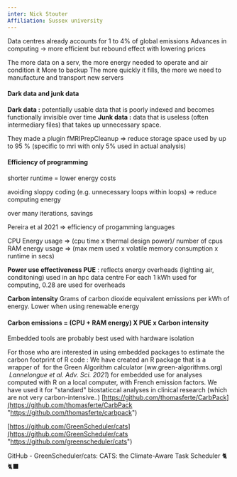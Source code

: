 ```yaml
---
inter: Nick Stouter
Affiliation: Sussex university
---
```

Data centres already accounts for 1 to 4% of global emissions
Advances in computing → more efficient but rebound effect with lowering prices

The more data on a serv, the more energy needed to operate and air condition it
More to backup
The more quickly it fills, the more we need to manufacture and transport new servers

#### Dark data and junk data

**Dark data :** potentially usable data that is poorly indexed and becomes functionally invisible over time
**Junk data :** data that is useless (often intermediary files) that takes up unnecessary space.

They made a plugin fMRIPrepCleanup => reduce storage space used by up to 95 % (specific to mri with only 5% used in actual analysis)

#### Efficiency of programming

shorter runtime = lower energy costs

avoiding sloppy coding (e.g. unnecessary loops within loops) => reduce computing energy

over many iterations, savings

Pereira et al 2021 => efficiency of progamming languages

CPU Energy usage => (cpu time x thermal design power)/ number of cpus
RAM energy usage => (max mem used x volatile memory consumption x runtime in secs)


**Power use effectiveness PUE** :
reflects energy overheads (lighting air, conditoning) used in an hpc data centre
For each 1 kWh used for computing, 0.28 are used for overheads

**Carbon intensity**
Grams of carbon dioxide equivalent emissions per kWh of energy. Lower when using renewable energy

#### **Carbon emissions  = (CPU + RAM energy) X PUE x Carbon intensity**


Embedded tools are probably best used with hardware isolation

For those who are interested in using embedded packages to estimate the carbon footprint of R code : We have created an R package that is a wrapper of  for the Green Algorithm calculator (ww.green-algorithms.org)  _Lannelongue et al. Adv. Sci. 2021_) for embedded use for analyses computed with R on a local computer, with French emission factors. We have used it for "standard" biostaticcal analyses in clinical research (which are not very carbon-intensive..) [https://github.com/thomasferte/CarbPack](https://github.com/thomasferte/CarbPack "https://github.com/thomasferte/carbpack")

[https://github.com/GreenScheduler/cats](https://github.com/GreenScheduler/cats "https://github.com/greenscheduler/cats")

GitHub - GreenScheduler/cats: CATS: the Climate-Aware Task Scheduler 🐈 🐈‍⬛